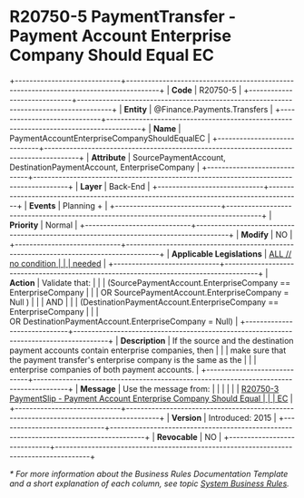﻿---
erp.type: business-rule
erp.entity: Finance.Payments.Transfers
---

# R20750-5 PaymentTransfer - Payment Account Enterprise Company Should Equal EC
+-----------------------------+---------------------------------------------------------------------------------------+
| **Code**                    | R20750-5                                                                              |
+-----------------------------+---------------------------------------------------------------------------------------+
| **Entity**                  | @Finance.Payments.Transfers                                                                       |
+-----------------------------+---------------------------------------------------------------------------------------+
| **Name**                    | PaymentAccountEnterpriseCompanyShouldEqualEC                                          |
+-----------------------------+---------------------------------------------------------------------------------------+
| **Attribute**               | SourcePaymentAccount, DestinationPaymentAccount, EnterpriseCompany                    |
+-----------------------------+---------------------------------------------------------------------------------------+
| **Layer**                   | Back-End                                                                              |
+-----------------------------+---------------------------------------------------------------------------------------+
| **Events**                  | Planning +                                                                            |
+-----------------------------+---------------------------------------------------------------------------------------+
| **Priority**                | Normal                                                                                |
+-----------------------------+---------------------------------------------------------------------------------------+
| **Modify**                  | NO                                                                                    |
+-----------------------------+---------------------------------------------------------------------------------------+
| **Applicable Legislations** | [ALL // no condition                                                                  |
|                             | needed](https://confluence.erp.net/display/techdoc/Country+Specific+Functionality)    |
+-----------------------------+---------------------------------------------------------------------------------------+
| **Action**                  | Validate that:                                                                        |
|                             | (SourcePaymentAccount.EnterpriseCompany == EnterpriseCompany                          |
|                             | OR SourcePaymentAccount.EnterpriseCompany = Null )                                    |
|                             | AND                                                                                   |
|                             | (DestinationPaymentAccount.EnterpriseCompany == EnterpriseCompany                     |
|                             | OR DestinationPaymentAccount.EnterpriseCompany = Null)                                |
+-----------------------------+---------------------------------------------------------------------------------------+
| **Description**             | If the source and the destination payment accounts contain enterprise companies, then |
|                             | make sure that the payment transfer\'s enterprise company is the same as the          |
|                             | enterprise companies of both payment accounts.                                        |
+-----------------------------+---------------------------------------------------------------------------------------+
| **Message**                 | Use the message from:                                                                 |
|                             |                                                                                       |
|                             | [R20750-3 PaymentSlip - Payment Account Enterprise Company Should Equal               |
|                             | EC](R20750-3.md)                                                                      |
+-----------------------------+---------------------------------------------------------------------------------------+
| **Version**                 | Introduced: 2015                                                                      |
+-----------------------------+---------------------------------------------------------------------------------------+
| **Revocable**               | NO                                                                                    |
+-----------------------------+---------------------------------------------------------------------------------------+

*\* For more information about the Business Rules Documentation Template and a short explanation of each column, see
topic [System Business Rules](../templates/template-description-system-business-rules.md).*

  

  
